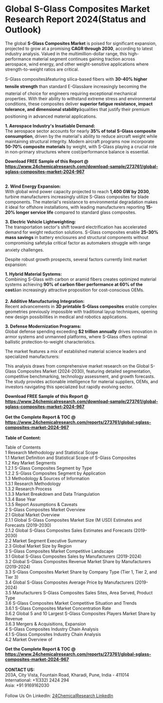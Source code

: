<h1>Global S-Glass Composites Market Research Report 2024(Status and Outlook)</h1><p>The global <strong>S-Glass Composites Market</strong> is poised for significant expansion, projected to grow at a promising <strong>CAGR through 2030</strong>, according to latest industry analysis. Valued in the multimillion-dollar range, this high-performance material segment continues gaining traction across aerospace, wind energy, and other weight-sensitive applications where strength-to-weight ratios are critical.</p><p>S-Glass compositesâfeaturing silica-based fibers with <strong>30-40% higher tensile strength</strong> than standard E-Glassâare increasingly becoming the material of choice for engineers requiring exceptional mechanical properties. With their ability to withstand extreme stress and environmental conditions, these composites deliver <strong>superior fatigue resistance, impact tolerance, and dimensional stability</strong>âqualities that justify their premium positioning in advanced material applications.</p><p><strong>1. Aerospace Industry's Insatiable Demand:</strong><br>
The aerospace sector accounts for nearly <strong>35% of total S-Glass composite consumption</strong>, driven by the material's ability to reduce aircraft weight while maintaining structural integrity. Modern aircraft programs now incorporate <strong>50-70% composite materials</strong> by weight, with S-Glass playing a crucial role in non-primary structures where cost/performance balance is essential.</p><div><b>Download FREE Sample of this Report @ 
            <a href="https://www.24chemicalresearch.com/download-sample/273761/global-sglass-composites-market-2024-967">
            https://www.24chemicalresearch.com/download-sample/273761/global-sglass-composites-market-2024-967</a></b></div><br><p><strong>2. Wind Energy Expansion:</strong><br>
With global wind power capacity projected to reach <strong>1,400 GW by 2030</strong>, turbine manufacturers increasingly utilize S-Glass composites for blade components. The material's resistance to environmental degradation makes it ideal for offshore installations, with leading manufacturers reporting <strong>15-20% longer service life</strong> compared to standard glass composites.</p><p><strong>3. Electric Vehicle Lightweighting:</strong><br>
The transportation sector's shift toward electrification has accelerated demand for weight reduction solutions. S-Glass composites enable <strong>25-30% mass savings</strong> in battery enclosures and structural components without compromising safetyâa critical factor as automakers struggle with range anxiety challenges.</p><p>Despite robust growth prospects, several factors currently limit market expansion:</p><p><strong>1. Hybrid Material Systems:</strong><br>
Combining S-Glass with carbon or aramid fibers creates optimized material systems achieving <strong>90% of carbon fiber performance at 60% of the cost</strong>âan increasingly attractive proposition for cost-conscious OEMs.</p><p><strong>2. Additive Manufacturing Integration:</strong><br>
Recent advancements in <strong>3D printable S-Glass composites</strong> enable complex geometries previously impossible with traditional layup techniques, opening new design possibilities in medical and robotics applications.</p><p><strong>3. Defense Modernization Programs:</strong><br>
Global defense spending exceeding <strong>$2 trillion annually</strong> drives innovation in armor systems and unmanned platforms, where S-Glass offers optimal ballistic protection-to-weight characteristics.</p><p>The market features a mix of established material science leaders and specialized manufacturers:</p><p>This analysis draws from comprehensive market research on the Global S-Glass Composites Market (2024-2030), featuring detailed segmentation, competitive benchmarking, technology assessment, and growth forecasts. The study provides actionable intelligence for material suppliers, OEMs, and investors navigating this specialized but rapidly evolving sector.</p><div><b>Download FREE Sample of this Report @ 
            <a href="https://www.24chemicalresearch.com/download-sample/273761/global-sglass-composites-market-2024-967">
            https://www.24chemicalresearch.com/download-sample/273761/global-sglass-composites-market-2024-967</a></b></div><br><div><b>Get the Complete Report & TOC @ 
            <a href="https://www.24chemicalresearch.com/reports/273761/global-sglass-composites-market-2024-967">
            https://www.24chemicalresearch.com/reports/273761/global-sglass-composites-market-2024-967</a></b></div><br>
            <b>Table of Content:</b><p>Table of Contents<br />
1 Research Methodology and Statistical Scope<br />
1.1 Market Definition and Statistical Scope of S-Glass Composites<br />
1.2 Key Market Segments<br />
1.2.1 S-Glass Composites Segment by Type<br />
1.2.2 S-Glass Composites Segment by Application<br />
1.3 Methodology & Sources of Information<br />
1.3.1 Research Methodology<br />
1.3.2 Research Process<br />
1.3.3 Market Breakdown and Data Triangulation<br />
1.3.4 Base Year<br />
1.3.5 Report Assumptions & Caveats<br />
2 S-Glass Composites Market Overview<br />
2.1 Global Market Overview<br />
2.1.1 Global S-Glass Composites Market Size (M USD) Estimates and Forecasts (2019-2030)<br />
2.1.2 Global S-Glass Composites Sales Estimates and Forecasts (2019-2030)<br />
2.2 Market Segment Executive Summary<br />
2.3 Global Market Size by Region<br />
3 S-Glass Composites Market Competitive Landscape<br />
3.1 Global S-Glass Composites Sales by Manufacturers (2019-2024)<br />
3.2 Global S-Glass Composites Revenue Market Share by Manufacturers (2019-2024)<br />
3.3 S-Glass Composites Market Share by Company Type (Tier 1, Tier 2, and Tier 3)<br />
3.4 Global S-Glass Composites Average Price by Manufacturers (2019-2024)<br />
3.5 Manufacturers S-Glass Composites Sales Sites, Area Served, Product Type<br />
3.6 S-Glass Composites Market Competitive Situation and Trends<br />
3.6.1 S-Glass Composites Market Concentration Rate<br />
3.6.2 Global 5 and 10 Largest S-Glass Composites Players Market Share by Revenue<br />
3.6.3 Mergers & Acquisitions, Expansion<br />
4 S-Glass Composites Industry Chain Analysis<br />
4.1 S-Glass Composites Industry Chain Analysis<br />
4.2 Market Overview of</p><div><b>Get the Complete Report & TOC @ 
            <a href="https://www.24chemicalresearch.com/reports/273761/global-sglass-composites-market-2024-967">
            https://www.24chemicalresearch.com/reports/273761/global-sglass-composites-market-2024-967</a></b></div><br><b>CONTACT US:</b><br>
            203A, City Vista, Fountain Road, Kharadi, Pune, India - 411014<br>
            International: +1(332) 2424 294<br>
            Asia: +91 9169162030 <br><br>
            Follow Us On LinkedIn: <a href="https://www.linkedin.com/company/24chemicalresearch/">24ChemicalResearch LinkedIn</a>
